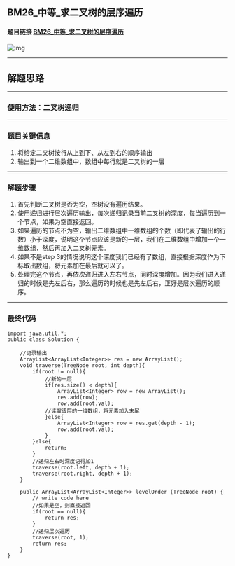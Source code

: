 ## BM26_中等_求二叉树的层序遍历

#### 题目链接 [BM26_中等_求二叉树的层序遍历](https://www.nowcoder.com/practice/04a5560e43e24e9db4595865dc9c63a3?tpId=295&tqId=644&ru=/exam/interview&qru=/ta/format-top101/question-ranking&sourceUrl=%2Fexam%2Finterview%3Forder%3D0)

![img](https://i.ibb.co/Y2Ysv7m/20230810130358.png)

---
## 解题思路
---
### 使用方法：二叉树递归
---
### 题目关键信息

1. 将给定二叉树按行从上到下、从左到右的顺序输出
2. 输出到一个二维数组中，数组中每行就是二叉树的一层

---
### 解题步骤

1. 首先判断二叉树是否为空，空树没有遍历结果。
2. 使用递归进行层次遍历输出，每次递归记录当前二叉树的深度，每当遍历到一个节点，如果为空直接返回。
3. 如果遍历的节点不为空，输出二维数组中一维数组的个数（即代表了输出的行数）小于深度，说明这个节点应该是新的一层，我们在二维数组中增加一个一维数组，然后再加入二叉树元素。
4. 如果不是step 3的情况说明这个深度我们已经有了数组，直接根据深度作为下标取出数组，将元素加在最后就可以了。
5. 处理完这个节点，再依次递归进入左右节点，同时深度增加。因为我们进入递归的时候是先左后右，那么遍历的时候也是先左后右，正好是层次遍历的顺序。
---

### 最终代码
```
import java.util.*;
public class Solution {

    //记录输出
    ArrayList<ArrayList<Integer>> res = new ArrayList();
    void traverse(TreeNode root, int depth){
        if(root != null){
            //新的一层
            if(res.size() < depth){
                ArrayList<Integer> row = new ArrayList();
                res.add(row);
                row.add(root.val);
            //读取该层的一维数组，将元素加入末尾
            }else{
                ArrayList<Integer> row = res.get(depth - 1);
                row.add(root.val);
            }
        }else{
            return;
        }
        //递归左右时深度记得加1
        traverse(root.left, depth + 1);
        traverse(root.right, depth + 1);
    }

    public ArrayList<ArrayList<Integer>> levelOrder (TreeNode root) {
        // write code here
        //如果是空，则直接返回
        if(root == null){
            return res;
        }
        //递归层次遍历
        traverse(root, 1);
        return res;
    }
}
```